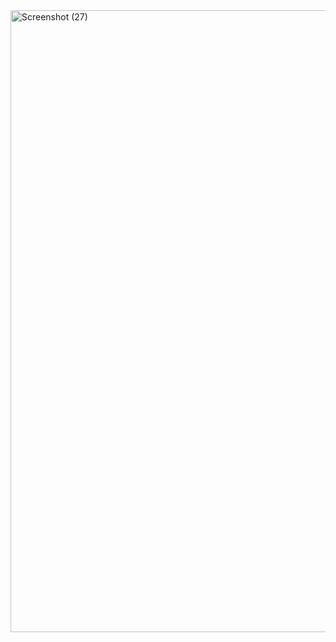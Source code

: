 <img width="1920" height="995" alt="Screenshot (27)" src="https://github.com/user-attachments/assets/056ac662-d8d2-4097-918e-c3ddf2b033e7" />

